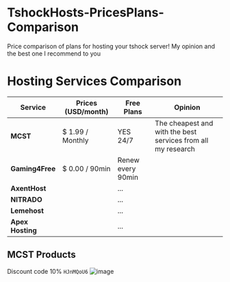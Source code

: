 # TshockHosts-PricesPlans-Comparison
Price comparison of plans for hosting your tshock server! My opinion and the best one I recommend to you


# Hosting Services Comparison

| Service           | Prices (USD/month) | Free Plans           | Opinion                                                               |
|-------------------|--------------------|----------------------|-----------------------------------------------------------------------|
| **MCST**          |  $ 1.99 / Monthly  | YES 24/7             | The cheapest and with the best services from all my research          |
| **Gaming4Free**   |  $ 0.00 / 90min    | Renew every 90min    |                                                                       |
| **AxentHost**     |                    | ...                  |                                                                       |
| **NITRADO**       |                    | ...                  |                                                                       |
| **Lemehost**      |                    | ...                  |                                                                       |
| **Apex Hosting**  |                    | ...                  |                                                                       |


## MCST Products
Discount code 10% `HJnMQoU6`
![image](https://github.com/user-attachments/assets/76b4b024-7028-4397-b00d-5f6fc2dff10c)
